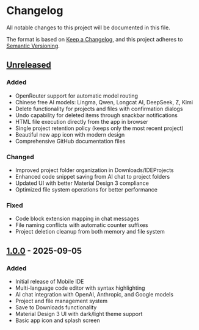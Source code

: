 # Changelog

All notable changes to this project will be documented in this file.

The format is based on [Keep a Changelog](https://keepachangelog.com/en/1.0.0/),
and this project adheres to [Semantic Versioning](https://semver.org/spec/v2.0.0.html).

## [Unreleased]

### Added
- OpenRouter support for automatic model routing
- Chinese free AI models: Lingma, Qwen, Longcat AI, DeepSeek, Z, Kimi
- Delete functionality for projects and files with confirmation dialogs
- Undo capability for deleted items through snackbar notifications
- HTML file execution directly from the app in browser
- Single project retention policy (keeps only the most recent project)
- Beautiful new app icon with modern design
- Comprehensive GitHub documentation files

### Changed
- Improved project folder organization in Downloads/IDEProjects
- Enhanced code snippet saving from AI chat to project folders
- Updated UI with better Material Design 3 compliance
- Optimized file system operations for better performance

### Fixed
- Code block extension mapping in chat messages
- File naming conflicts with automatic counter suffixes
- Project deletion cleanup from both memory and file system

## [1.0.0] - 2025-09-05

### Added
- Initial release of Mobile IDE
- Multi-language code editor with syntax highlighting
- AI chat integration with OpenAI, Anthropic, and Google models
- Project and file management system
- Save to Downloads functionality
- Material Design 3 UI with dark/light theme support
- Basic app icon and splash screen

[Unreleased]: https://github.com/yourusername/mobile-ide/compare/v1.0.0...HEAD
[1.0.0]: https://github.com/yourusername/mobile-ide/releases/tag/v1.0.0